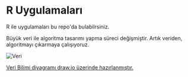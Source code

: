 # R Uygulamaları
R ile uygulamaları bu repo'da bulabilrsiniz.



Büyük veri ile algoritma tasarımı yapma süreci değişmiştir. Artık veriden, algoritmayı çıkarmaya çalışıyoruz.



![Veri](https://github.com/uzay00/VeriBilimi/blob/master/veri.png)


[Veri Bilimi diyagramı draw.io üzerinde hazırlanmıştır.](https://www.draw.io/?lightbox=1&highlight=0000ff&edit=_blank&layers=1&nav=1#R7VlBk5owFP41HNuBBBCOarfbS2c6s4e2xwgRMwZiQ1y1v74JJEgI2926ajtrPSj5kryE973v8YIenJf7e442q88sx9QDfr734AcPgDTy5bcCDi0QJWkLFJzkLRQcgQfyE2tQzyu2JMe1NVAwRgXZ2GDGqgpnwsIQ52xnD1syaq%2B6QQV2gIcMURf9SnKxatEExEf8EybFyqwcxPr%2BFihbF5xtK72eB%2BCy%2BbTdJTK29I3WK5SzXQ%2BCdx6cc8ZEe1Xu55gq1xq3tfM%2BPtHb7ZvjSrxkAmgnPCK6xWbHMZVTZ0smLcgNioN2Svxjy0zHu7qhbCoHBNFmf%2ByUV4X%2BbawsDDClBeNElMj0yD0thqMl1i5rYGDtADSOxWrrgezerYjADxuUqd6djEOJrURJdfeSUDpnlPFmLswRTpaZxGvB2Rr3euIswYtlt17fedqfj5gLvO9B2pn3mJVY8IMconthqInVgQ%2BMEnbHMAoM%2BateCMUaQzpyi870kT15oQkcJxOOkDnwIK7yqdKHbGUU1TXJbKfJO%2BeHb7Lhm8Z31XgfdY4zegC%2Fc5hAvMDCCjGcW5JzPdjzUDTiIINxTJEgj7ZQx7ymV%2FjCSBPIhiB%2FQFAycHzNtjzDelZfOUNDqW0IwoGh1geOIel%2BdOgN26gBtUNz55gXMR86zN8TnhOHfhnFwibcUYPffFz96DQGZ4iSolLxI0nHsnOm1EFk7pzqjpLkuVpwVKBn0BiIYpvCiauxcCSCwBkkNnElNodeMvHmoTcL1qL9fZt%2Bj3xg%2Bz2eXM3vyT%2BT2v6RPBbGcCCC9LQ8FvnPGLpmHksdmmdKX7P5of1ZtwErE5uvgDSuMlyflOa6h%2F5TZcLr5LaRm5T3jbnCSVXobTDVEsrTkYrCrvpTjYyVKmSbcYUKYH19BuUGaWBz7I9UJZMLSdfU9JevMfUx5O%2FUl8skw9lofblIorCh%2BwxMwtB%2B9oVjTF6qvgyCESZvOgtDP7LpCKLTsjAMnzF0zSwcuKfCt1xOxnZyDA2nVyhrArdwv3FFhXFiswFOrmueMXRVRUUvL2xqVnG5%2BMkHie5x89QD6m1VNvbzEI69b7lYZRO76r2Z06CTNiG8XtocOYbfdtp0CpEQnKkQGRq6atp0z4P%2FX0%2B%2F7hVOOqh1Yke0SeBGqTl1%2FIFoZfP4N0bL%2FfGvInj3Cw%3D%3D)
